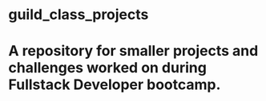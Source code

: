 # guild_class_projects
# A repository for smaller projects and challenges worked on during Fullstack Developer bootcamp.
